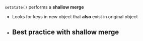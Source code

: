`setState()` performs a **shallow merge**
- Looks for keys in new object that **also** exist in original object
- Best practice with shallow merge
	- 